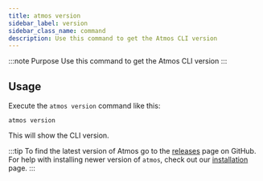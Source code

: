 ```yaml
---
title: atmos version
sidebar_label: version
sidebar_class_name: command
description: Use this command to get the Atmos CLI version
---
```


:::note Purpose
Use this command to get the Atmos CLI version
:::

## Usage

Execute the `atmos version` command like this:

```shell
atmos version
```

This will show the CLI version.

:::tip
To find the latest version of Atmos go to the [releases](https://github.com/cloudposse/atmos/releases) page on GitHub. For help with installing newer version of `atmos`, check out our [installation](/quick-start/install) page.
:::
